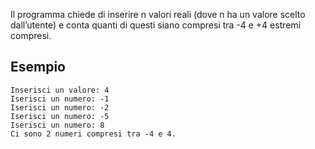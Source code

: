 Il programma chiede di inserire n valori reali (dove n ha un valore scelto dall’utente) e conta quanti di questi siano compresi tra -4 e +4 estremi compresi.

## Esempio

```plaintext
Inserisci un valore: 4
Iserisci un numero: -1
Iserisci un numero: -2
Iserisci un numero: -5
Iserisci un numero: 8
Ci sono 2 numeri compresi tra -4 e 4.
```